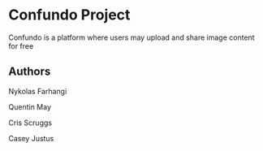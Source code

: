 # Confundo Project

Confundo is a platform where users may upload and share image content for free

## Authors

Nykolas Farhangi

Quentin May

Cris Scruggs

Casey Justus
